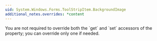 ```yaml
---
uid: System.Windows.Forms.ToolStripItem.BackgroundImage
additional_notes.overrides: *content
---
```


<p>You are not required to override both the `get` and `set` accessors of the <xref href="System.Windows.Forms.Control.BackgroundImage"></xref> property; you can override only one if needed.</p>


